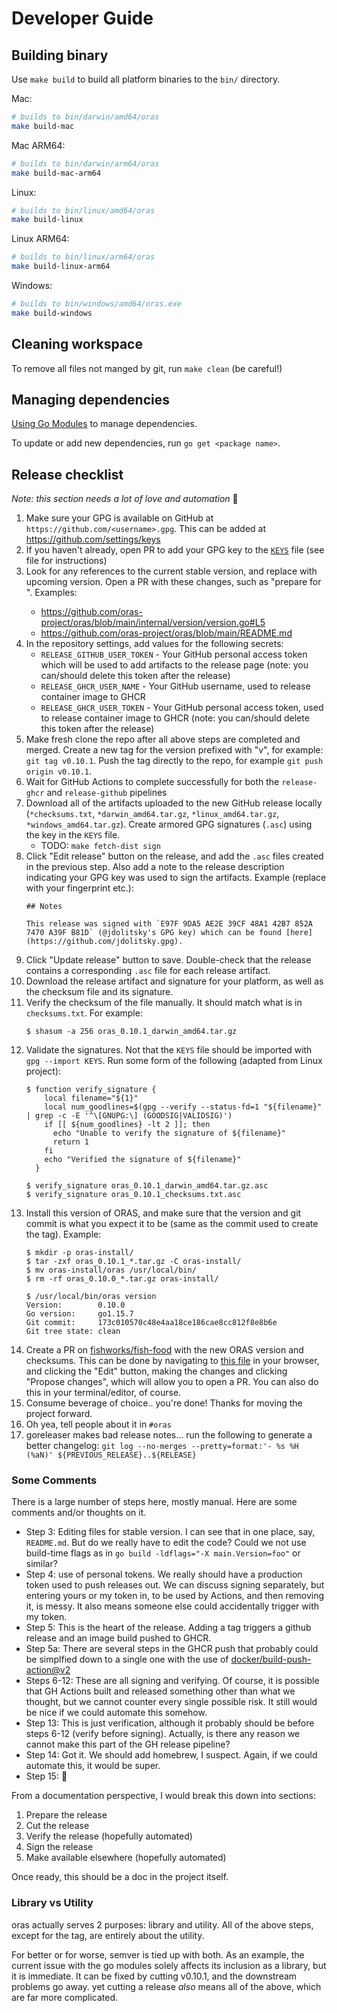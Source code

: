 # Developer Guide

## Building binary

Use `make build` to build all platform binaries to the `bin/` directory.

Mac:

```bash
# builds to bin/darwin/amd64/oras
make build-mac
```
Mac ARM64:

```bash
# builds to bin/darwin/arm64/oras
make build-mac-arm64
```

Linux:

```bash
# builds to bin/linux/amd64/oras
make build-linux
```

Linux ARM64:

```bash
# builds to bin/linux/arm64/oras
make build-linux-arm64
```

Windows:

```bash
# builds to bin/windows/amd64/oras.exe
make build-windows
```

## Cleaning workspace

To remove all files not manged by git, run `make clean` (be careful!)

## Managing dependencies

[Using Go Modules](https://blog.golang.org/using-go-modules) to manage dependencies.

To update or add new dependencies, run `go get <package name>`.

## Release checklist

*Note: this section needs a lot of love and automation* 🙂

1. Make sure your GPG is available on GitHub at `https://github.com/<username>.gpg`. This can be added at https://github.com/settings/keys
2. If you haven't already, open PR to add your GPG key to the [`KEYS`](https://github.com/oras-project/oras/blob/main/KEYS) file (see file for instructions)
3. Look for any references to the current stable version, and replace with upcoming version. Open a PR with these changes, such as "prepare for <version>". Examples:
    * https://github.com/oras-project/oras/blob/main/internal/version/version.go#L5
    * https://github.com/oras-project/oras/blob/main/README.md
4. In the repository settings, add values for the following secrets:
    * `RELEASE_GITHUB_USER_TOKEN` - Your GitHub personal access token which will be used to add artifacts to the release page (note: you can/should delete this token after the release)
    * `RELEASE_GHCR_USER_NAME` - Your GitHub username, used to release container image to GHCR
    * `RELEASE_GHCR_USER_TOKEN` - Your GitHub personal access token, used to release container image to GHCR (note: you can/should delete this token after the release)
5. Make fresh clone the repo after all above steps are completed and merged. Create a new tag for the version prefixed with "v", for example: `git tag v0.10.1`. Push the tag directly to the repo, for example `git push origin v0.10.1`.
6. Wait for GitHub Actions to complete successfully for both the `release-ghcr` and `release-github` pipelines
7. Download all of the artifacts uploaded to the new GitHub release locally (`*checksums.txt`, `*darwin_amd64.tar.gz`, `*linux_amd64.tar.gz`, `*windows_amd64.tar.gz`). Create armored GPG signatures (`.asc`) using the key in the `KEYS` file.
    - TODO: `make fetch-dist sign`
8. Click "Edit release" button on the release, and add the `.asc` files created in the previous step. Also add a note to the release description indicating your GPG key was used to sign the artifacts. Example (replace with your fingerprint etc.):
    ```
    ## Notes

    This release was signed with `E97F 9DA5 AE2E 39CF 48A1 42B7 852A 7470 A39F B81D` (@jdolitsky's GPG key) which can be found [here](https://github.com/jdolitsky.gpg).
    ```
9. Click "Update release" button to save. Double-check that the release contains a corresponding `.asc` file for each release artifact.
10. Download the release artifact and signature for your platform, as well as the checksum file and its signature.
11. Verify the checksum of the file manually. It should match what is in `checksums.txt`. For example:
    ```
    $ shasum -a 256 oras_0.10.1_darwin_amd64.tar.gz
    ```
12. Validate the signatures. Not that the `KEYS` file should be imported with `gpg --import KEYS`. Run some form of the following (adapted from Linux project):
    ```
    $ function verify_signature {
        local filename="${1}"
        local num_goodlines=$(gpg --verify --status-fd=1 "${filename}" | grep -c -E '^\[GNUPG:\] (GOODSIG|VALIDSIG)')
        if [[ ${num_goodlines} -lt 2 ]]; then
          echo "Unable to verify the signature of ${filename}"
          return 1
        fi
        echo "Verified the signature of ${filename}"
      }
    
    $ verify_signature oras_0.10.1_darwin_amd64.tar.gz.asc
    $ verify_signature oras_0.10.1_checksums.txt.asc
    ```
13. Install this version of ORAS, and make sure that the version and git commit is what you expect it to be (same as the commit used to create the tag). Example:
    ```
    $ mkdir -p oras-install/
    $ tar -zxf oras_0.10.1_*.tar.gz -C oras-install/
    $ mv oras-install/oras /usr/local/bin/
    $ rm -rf oras_0.10.0_*.tar.gz oras-install/

    $ /usr/local/bin/oras version
    Version:        0.10.0
    Go version:     go1.15.7
    Git commit:     173c010570c48e4aa18ce186cae8cc812f8e8b6e
    Git tree state: clean
    ```
14. Create a PR on [fishworks/fish-food](https://github.com/fishworks/fish-food) with the new ORAS version and checksums. This can be done by navigating to [this file](https://github.com/fishworks/fish-food/blob/main/Food/oras.lua) in your browser, and clicking the "Edit" button, making the changes and clicking "Propose changes", which will allow you to open a PR. You can also do this in your terminal/editor, of course.
15. Consume beverage of choice.. you're done! Thanks for moving the project forward.
16. Oh yea, tell people about it in `#oras`
17. goreleaser makes bad release notes... run the following to generate a better changelog: `git log --no-merges --pretty=format:'- %s %H (%aN)' ${PREVIOUS_RELEASE}..${RELEASE}`
    
### Some Comments

There is a large number of steps here, mostly manual. Here are some comments and/or thoughts on it.

* Step 3: Editing files for stable version. I can see that in one place, say, `README.md`. But do we really have to edit the code? Could we not use build-time flags as in `go build -ldflags="-X main.Version=foo"` or similar?
* Step 4: use of personal tokens. We really should have a production token used to push releases out. We can discuss signing separately, but entering yours or my token in, to be used by Actions, and then removing it, is messy. It also means someone else could accidentally trigger with my token.
* Step 5: This is the heart of the release. Adding a tag triggers a github release and an image build pushed to GHCR.
* Step 5a: There are several steps in the GHCR push that probably could be simplfied down to a single one with the use of [docker/build-push-action@v2](https://github.com/marketplace/actions/build-and-push-docker-images)
* Steps 6-12: These are all signing and verifying. Of course, it is possible that GH Actions built and released something other than what we thought, but we cannot counter every single possible risk. It still would be nice if we could automate this somehow.
* Step 13: This is just verification, although it probably should be before steps 6-12 (verify before signing). Actually, is there any reason we cannot make this part of the GH release pipeline?
* Step 14: Got it. We should add homebrew, I suspect. Again, if we could automate this, it would be super.
* Step 15: :beer:

From a documentation perspective, I would break this down into sections:

1. Prepare the release
2. Cut the release
3. Verify the release (hopefully automated)
4. Sign the release
5. Make available elsewhere (hopefully automated)

Once ready, this should be a doc in the project itself.

### Library vs Utility

oras actually serves 2 purposes: library and utility. All of the above steps, except for the tag, are entirely about the utility.

For better or for worse, semver is tied up with both. As an example, the current issue with the go modules solely affects its inclusion as a library, but it is immediate. It can be fixed by cutting v0.10.1, and the downstream problems go away. yet cutting a release _also_ means all of the above, which are far more complicated.